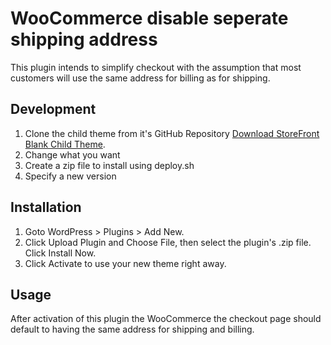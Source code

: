 # WooCommerce disable seperate shipping address

This plugin intends to simplify checkout with the assumption that most customers will use the same address for billing as for shipping.

## Development
1. Clone the child theme from it's GitHub Repository [Download StoreFront Blank Child Theme](https://github.com/stuartduff/storefront-child-theme).
1. Change what you want
1. Create a zip file to install using deploy.sh
1. Specify a new version

## Installation

1. Goto WordPress > Plugins > Add New.
1. Click Upload Plugin and Choose File, then select the plugin's .zip file. Click Install Now.
1. Click Activate to use your new theme right away.

## Usage

After activation of this plugin the WooCommerce the checkout page should default to having the same address for shipping and billing.
